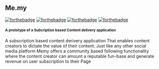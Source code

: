## Me.my

[![forthebadge](https://forthebadge.com/images/badges/built-by-developers.svg)](https://forthebadge.com)
[![forthebadge](https://forthebadge.com/images/badges/built-with-love.svg)](https://forthebadge.com)
[![forthebadge](https://forthebadge.com/images/badges/built-with-swag.svg)](https://forthebadge.com)
[![forthebadge](https://forthebadge.com/images/badges/made-with-python.svg)](https://forthebadge.com)

#### <small>A prototype of a Subcription based Content delivery application</small>

<p>		
	A subscription based content derivery application That enables content creators to  dictate  the value of their content. Just like any other social media platform Memy offers a community based following functionality where the content creator can amount a reputable fun-base and generate revenue on user subscription to their Page
</p>

